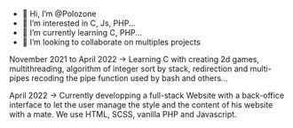 - 👋 Hi, I’m @Polozone
- 👀 I’m interested in C, Js, PHP...
- 🌱 I’m currently learning C, PHP...
- 💞️ I’m looking to collaborate on multiples projects

November 2021 to April 2022 -> Learning C with creating 2d games, multithreading, algorithm of integer sort by stack, redirection and multi-pipes recoding the pipe function used by bash and others...

April 2022 -> Currently developping a full-stack Website with a back-office interface to let the user manage the style and the content of his website with a mate. We use HTML, SCSS, vanilla PHP and Javascript.
